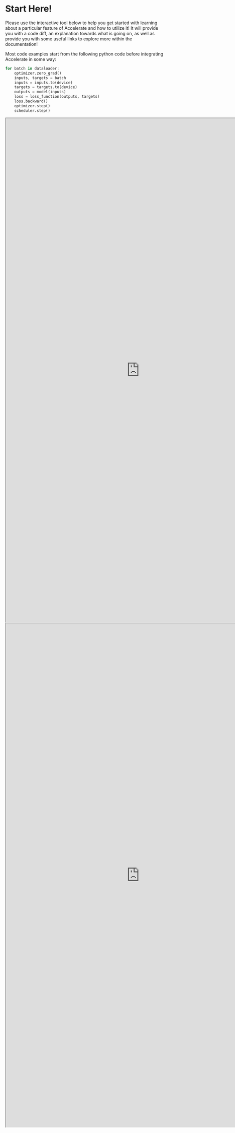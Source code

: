 <!--Copyright 2022 The HuggingFace Team. All rights reserved.

Licensed under the Apache License, Version 2.0 (the "License"); you may not use this file except in compliance with
the License. You may obtain a copy of the License at

http://www.apache.org/licenses/LICENSE-2.0

Unless required by applicable law or agreed to in writing, software distributed under the License is distributed on
an "AS IS" BASIS, WITHOUT WARRANTIES OR CONDITIONS OF ANY KIND, either express or implied. See the License for the
specific language governing permissions and limitations under the License.

⚠️ Note that this file is in Markdown but contain specific syntax for our doc-builder (similar to MDX) that may not be
rendered properly in your Markdown viewer.
-->

# Start Here!

Please use the interactive tool below to help you get started with learning about a particular 
feature of Accelerate and how to utilize it! It will provide you with a code diff, an explanation
towards what is going on, as well as provide you with some useful links to explore more within
the documentation!

Most code examples start from the following python code before integrating Accelerate in some way:

```python
for batch in dataloader:
    optimizer.zero_grad()
    inputs, targets = batch
    inputs = inputs.to(device)
    targets = targets.to(device)
    outputs = model(inputs)
    loss = loss_function(outputs, targets)
    loss.backward()
    optimizer.step()
    scheduler.step()
```

<div class="block dark:hidden">
	<iframe 
        src="https://hf-accelerate-accelerate-examples.hf.space?__theme=light"
        width="850"
        height="1600"
    ></iframe>
</div>
<div class="hidden dark:block">
    <iframe 
        src="https://hf-accelerate-accelerate-examples.hf.space?__theme=dark"
        width="850"
        height="1600"
    ></iframe>
</div>
